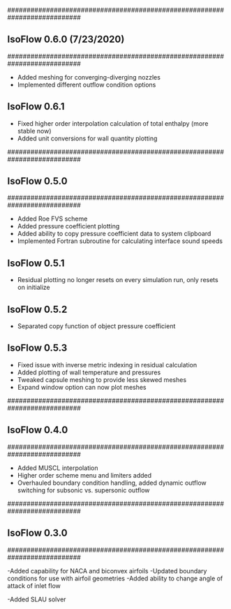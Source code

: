 
###########################################################################
## IsoFlow 0.6.0 (7/23/2020)
###########################################################################

- Added meshing for converging-diverging nozzles
- Implemented different outflow condition options

## IsoFlow 0.6.1
- Fixed higher order interpolation calculation of total enthalpy (more stable now)
- Added unit conversions for wall quantity plotting

###########################################################################
## IsoFlow 0.5.0
###########################################################################

- Added Roe FVS scheme
- Added pressure coefficient plotting
- Added ability to copy pressure coefficient data to system clipboard
- Implemented Fortran subroutine for calculating interface sound speeds

## IsoFlow 0.5.1
- Residual plotting no longer resets on every simulation run, only resets on initialize

## IsoFlow 0.5.2
- Separated copy function of object pressure coefficient

## IsoFlow 0.5.3
- Fixed issue with inverse metric indexing in residual calculation
- Added plotting of wall temperature and pressures
- Tweaked capsule meshing to provide less skewed meshes
- Expand window option can now plot meshes

###########################################################################
## IsoFlow 0.4.0
###########################################################################

- Added MUSCL interpolation
- Higher order scheme menu and limiters added
- Overhauled boundary condition handling, added dynamic outflow switching for subsonic vs. supersonic outflow

###########################################################################
## IsoFlow 0.3.0
###########################################################################

-Added capability for NACA and biconvex airfoils
-Updated boundary conditions for use with airfoil geometries
-Added ability to change angle of attack of inlet flow

-Added SLAU solver 